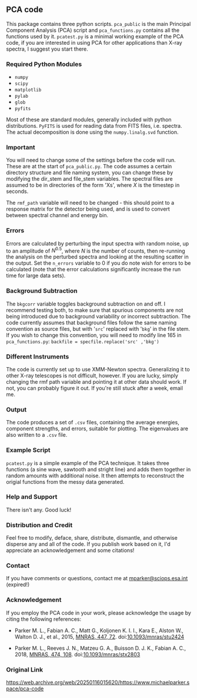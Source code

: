 ## PCA code

This package contains three python scripts. `pca_public` is the main Principal Component Analysis (PCA) script and `pca_functions.py` contains all the functions used by it. `pcatest.py` is a minimal working example of the PCA code, if you are interested in using PCA for other applications than X-ray spectra, I suggest you start there.


### Required Python Modules
 - `numpy`
 - `scipy`
 - `matplotlib`
 - `pylab`
 - `glob`
 - `pyfits`

Most of these are standard modules, generally included with python distributions. `PyFITS` is used for reading data from FITS files, i.e. spectra. The actual decomposition is done using the `numpy.linalg.svd` function.


### Important

You will need to change some of the settings before the code will run. These are at the start of `pca_public.py`. The code assumes a certain directory structure and file naming system, you can change these by modifying the dir_stem and file_stem variables. The spectral files are assumed to be in directories of the form 'Xs', where $X$ is the timestep in seconds.

The `rmf_path` variable will need to be changed - this should point to a response matrix for the detector being used, and is used to convert between spectral channel and energy bin.


### Errors

Errors are calculated by perturbing the input spectra with random noise, up to an amplitude of $N^{0.5}$, where $N$ is the number of counts, then re-running the analysis on the perturbed spectra and looking at the resulting scatter in the output. Set the `n_errors` variable to 0 if you do note wish for errors to be calculated (note that the error calculations significantly increase the run time for large data sets).


### Background Subtraction

The `bkgcorr` variable toggles background subtraction on and off. I recommend testing both, to make sure that spurious components are not being introduced due to background variability or incorrect subtraction. The code currently assumes that background files follow the same naming convention as source files, but with '`src`' replaced with '`bkg`' in the file stem. If you wish to change this convention, you will need to modify line 165 in `pca_functions.py`:
`backfile = specfile.replace('src' ,'bkg')`


### Different Instruments

The code is currently set up to use XMM-Newton spectra. Generalizing it to other X-ray telescopes is not difficult, however. If you are lucky, simply changing the rmf path variable and pointing it at other data should work. If not, you can probably figure it out. If you're still stuck after a week, email me.


### Output

The code produces a set of `.csv` files, containing the average energies, component strengths, and errors, suitable for plotting. The eigenvalues are also written to a `.csv` file.


### Example Script

`pcatest.py` is a simple example of the PCA technique. It takes three functions (a sine wave, sawtooth and stright line) and adds them together in random amounts with additional noise. It then attempts to reconstruct the origial functions from the messy data generated.


### Help and Support

There isn't any. Good luck!


### Distribution and Credit

Feel free to modify, deface, share, distribute, dismantle, and otherwise disperse any and all of the code. If you publish work based on it, I'd appreciate an acknowledgement and some citations!


### Contact

If you have comments or questions, contact me at mparker@sciops.esa.int (expired!)


### Acknowledgement

If you employ the PCA code in your work, please acknowledge the usage by citing the following references:
	
* Parker M. L., Fabian A. C., Matt G., Koljonen K. I. I., Kara E., Alston W., Walton D. J., et al., 2015, [MNRAS, 447, 72](https://ui.adsabs.harvard.edu/abs/2015MNRAS.447...72P/abstract). doi:[10.1093/mnras/stu2424](https://doi.org/10.1093/mnras/stu2424)

* Parker M. L., Reeves J. N., Matzeu G. A., Buisson D. J. K., Fabian A. C., 2018, [MNRAS, 474, 108](https://ui.adsabs.harvard.edu/abs/2018MNRAS.474..108P/abstract). doi:[10.1093/mnras/stx2803](https://doi.org/10.1093/mnras/stx2803)

### Original Link

https://web.archive.org/web/20250116015620/https://www.michaelparker.space/pca-code
